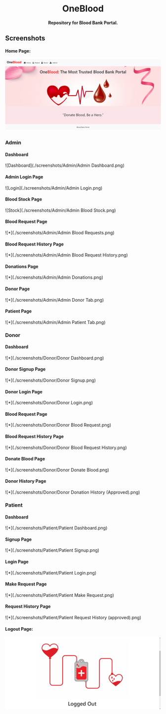 <h1 align="center">OneBlood</h1>

<h4 align="center">Repository for Blood Bank Portal.</h4>

## Screenshots

#### Home Page:

![Homepage](./screenshots/Home.png)

<!--  -->

### Admin

#### Dashboard

![Dashboard](./screenshots/Admin/Admin Dashboard.png)

#### Admin Login Page

![Login](./screenshots/Admin/Admin Login.png)

#### Blood Stock Page

![Stock](./screenshots/Admin/Admin Blood Stock.png)

#### Blood Request Page

![*](./screenshots/Admin/Admin Blood Requests.png)

#### Blood Request History Page

![*](./screenshots/Admin/Admin Blood Request History.png)

#### Donations Page

![*](./screenshots/Admin/Admin Donations.png)

#### Donor Page

![*](./screenshots/Admin/Admin Donor Tab.png)

#### Patient Page

![*](./screenshots/Admin/Admin Patient Tab.png)

<!--  -->

### Donor

#### Dashboard

![*](./screenshots/Donor/Donor Dashboard.png)

#### Donor Signup Page

![*](./screenshots/Donor/Donor Signup.png)

#### Donor Login Page

![*](./screenshots/Donor/Donor Login.png)

#### Blood Request Page

![*](./screenshots/Donor/Donor Blood Request.png)

#### Blood Request History Page

![*](./screenshots/Donor/Donor Blood Request History.png)

#### Donate Blood Page

![*](./screenshots/Donor/Donor Donate Blood.png)

#### Donor History Page

![*](./screenshots/Donor/Donor Donation History (Approved).png)

<!--  -->

### Patient

#### Dashboard

![*](./screenshots/Patient/Patient Dashboard.png)

#### Signup Page

![*](./screenshots/Patient/Patient Signup.png)

#### Login Page

![*](./screenshots/Patient/Patient Login.png)

#### Make Request Page

![*](./screenshots/Patient/Patient Make Request.png)

#### Request History Page

![*](./screenshots/Patient/Patient Request History (approved).png)

<!--  -->

#### Logout Page:

![LogoutPage](./screenshots/Logout.png)
